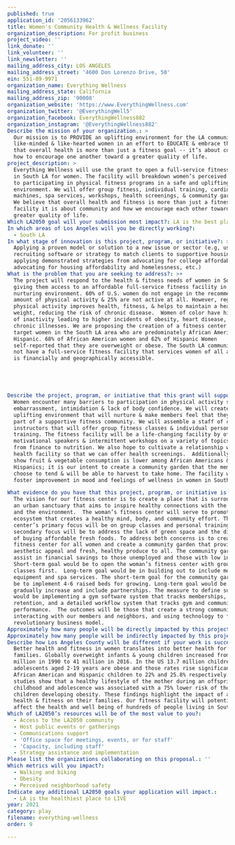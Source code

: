 ```yaml
---
published: true
application_id: '2056133962'
title: Women's Community Health & Wellness Facility
organization_description: For profit business
project_video: ''
link_donate: ''
link_volunteer: ''
link_newsletter: ''
mailing_address_city: LOS ANGELES
mailing_address_street: '4600 Don Lorenzo Drive, 50'
ein: 551-89-9971
organization_name: Everything Wellness
mailing_address_state: California
mailing_address_zip: '90008'
organization_website: 'https://www.EverythingWellness.com'
organization_twitter: '@EverythingWell5'
organization_facebook: EverythingWellness882
organization_instagram: '@EverythingWellness882'
Describe the mission of your organization.: >
  Our mission is to PROVIDE an uplifting environment for the LA community of
  like-minded & like-hearted women in an effort to EDUCATE & embrace the concept
  that overall health is more than just a fitness goal -- it’s about community &
  how to encourage one another toward a greater quality of life.  
project_description: >
  Everything Wellness will use the grant to open a full-service fitness facility
  in South LA for women. The facility will breakdown women’s perceived barriers
  to participating in physical fitness programs in a safe and uplifting
  environment. We will offer group fitness, individual training, cardio, weight
  machines, spa services, workshops, health screenings, & community gardening.
  We believe that overall health and fitness is more than just a fitness
  facility it is about community and how we encourage each other toward a
  greater quality of life.
Which LA2050 goal will your submission most impact?: LA is the best place to PLAY
In which areas of Los Angeles will you be directly working?:
  - South LA
In what stage of innovation is this project, program, or initiative?: >-
  Applying a proven model or solution to a new issue or sector (e.g, using a job
  recruiting software or strategy to match clients to supportive housing sites,
  applying demonstrated strategies from advocating for college affordability to
  advocating for housing affordability and homelessness, etc.)
What is the problem that you are seeking to address?: >+
  The project will respond to the health & fitness needs of women in South LA
  giving them access to an affordable full-service fitness facility in a safe &
  nurturing environment. 60% of U.S. women do not engage in the recommended
  amount of physical activity & 25% are not active at all. However, regular
  physical activity improves health, fitness, & helps to maintain a healthy
  weight, reducing the risk of chronic disease.  Women of color have high rates
  of inactivity leading to higher incidents of obesity, heart disease, and other
  chronic illnesses. We are proposing the creation of a fitness center that will
  target women in the South LA area who are predominately African American and
  Hispanic. 68% of African American women and 62% of Hispanic Women
  self-reported that they are overweight or obese. The South LA community does
  not have a full-service fitness facility that services women of all ages that
  is financially and geographically accessible. 





Describe the project, program, or initiative that this grant will support to address the problem identified.: >+
  Women encounter many barriers to participation in physical activity such as
  embarrassment, intimidation & lack of body confidence. We will create an
  uplifting environment that will nurture & make members feel that they are a
  part of a supportive fitness community. We will assemble a staff of certified
  instructors that will offer group fitness classes & individual personal
  training. The fitness facility will be a life-changing facility by offering
  motivational speakers & intermittent workshops on a variety of topics ranging
  from finance to nutrition. We also hope to cultivate a relationship with a
  health facility so that we can offer health screenings.  Additionally, studies
  show fruit & vegetable consumption is lower among African Americans &
  Hispanics; it is our intent to create a community garden that the members can
  choose to tend & will be able to harvest to take home. The facility will help
  foster improvement in mood and feelings of wellness in women in South LA.

What evidence do you have that this project, program, or initiative is or will be successful, and how will you define and measure success?: >-
  The vision for our fitness center is to create a place that is surrounded by
  an urban sanctuary that aims to inspire healthy connections with the community
  and the environment.  The woman’s fitness center will serve to promote an
  ecosystem that creates a healthy mind, body, and community effort. The Fitness
  center’s primary focus will be on group classes and personal training. A
  secondary focus will be to address the lack of green space and the difficulty
  of buying affordable fresh foods. To address both concerns is to create a
  fitness center for all women and create a community garden that provides
  aesthetic appeal and fresh, healthy produce to all. The community garden will
  assist in financial savings to those unemployed and those with low incomes.
  Short-term goal would be to open the woman’s fitness center with group fitness
  classes first.  Long-term goal would be in building out to include more
  equipment and spa services. The short-term goal for the community garden would
  be to implement 4-6 raised beds for growing. Long-term goal would be to
  gradually increase and include partnerships. The measure to define success
  would be implementing a gym software system that tracks memberships,
  retention, and a detailed workflow system that tracks gym and community garden
  performance.  The outcomes will be those that create a strong community,
  interacting with our members and neighbors, and using technology to frame this
  revolutionary business model.
Approximately how many people will be directly impacted by this project, program, or initiative?: '800'
Approximately how many people will be indirectly impacted by this project, program, or initiative?: '2400'
Describe how Los Angeles County will be different if your work is successful.: >
  Better health and fitness in women translates into better health for their
  families. Globally overweight infants & young children increased from 32
  million in 1990 to 41 million in 2016. In the US 13.7 million children and
  adolescents aged 2-19 years are obese and those rates rise significantly for
  African American and Hispanic children to 22% and 25.8% respectively. Other
  studies show that a healthy lifestyle of the mother during an offspring’s
  childhood and adolescence was associated with a 75% lower risk of those
  children developing obesity. These findings highlight the impact of a mother’s
  health & fitness on their families. Our fitness facility will potentially
  affect the health and well being of hundreds of people living in South LA.
Which of LA2050’s resources will be of the most value to you?:
  - Access to the LA2050 community
  - Host public events or gatherings
  - Communications support
  - 'Office space for meetings, events, or for staff'
  - 'Capacity, including staff'
  - Strategy assistance and implementation
Please list the organizations collaborating on this proposal.: ''
Which metrics will you impact?:
  - Walking and biking
  - Obesity
  - Perceived neighborhood safety
Indicate any additional LA2050 goals your application will impact.:
  - LA is the healthiest place to LIVE
year: 2021
category: play
filename: everything-wellness
order: 9

---
```

